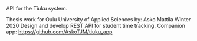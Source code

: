 
API for the Tiuku system.

Thesis work for Oulu University of Applied Sciences
by: Asko Mattila
Winter 2020
Design and develop REST API for student time tracking.
Companion app: https://github.com/AskoTJM/tiuku_app
